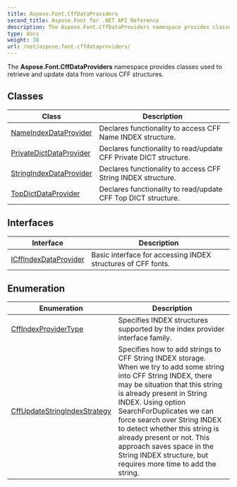 ```yaml
---
title: Aspose.Font.CffDataProviders
second_title: Aspose.Font for .NET API Reference
description: The Aspose.Font.CffDataProviders namespace provides classes used to retrieve and update data from various CFF structures
type: docs
weight: 30
url: /net/aspose.font.cffdataproviders/
---
```

The **Aspose.Font.CffDataProviders** namespace provides classes used to retrieve and update data from various CFF structures.

## Classes

| Class | Description |
| --- | --- |
| [NameIndexDataProvider](./nameindexdataprovider/) | Declares functionality to access CFF Name INDEX structure. |
| [PrivateDictDataProvider](./privatedictdataprovider/) | Declares functionality to read/update CFF Private DICT structure. |
| [StringIndexDataProvider](./stringindexdataprovider/) | Declares functionality to access CFF String INDEX structure. |
| [TopDictDataProvider](./topdictdataprovider/) | Declares functionality to read/update CFF Top DICT structure. |
## Interfaces

| Interface | Description |
| --- | --- |
| [ICffIndexDataProvider](./icffindexdataprovider/) | Basic interface for accessing INDEX structures of CFF fonts. |
## Enumeration

| Enumeration | Description |
| --- | --- |
| [CffIndexProviderType](./cffindexprovidertype/) | Specifies INDEX structures supported by the index provider interface family. |
| [CffUpdateStringIndexStrategy](./cffupdatestringindexstrategy/) | Specifies how to add strings to CFF String INDEX storage. When we try to add some string into CFF String INDEX, there may be situation that this string is already present in String INDEX. Using option SearchForDuplicates we can force search over String INDEX to detect whether this string is already present or not. This approach saves space in the String INDEX structure, but requires more time to add the string. |


